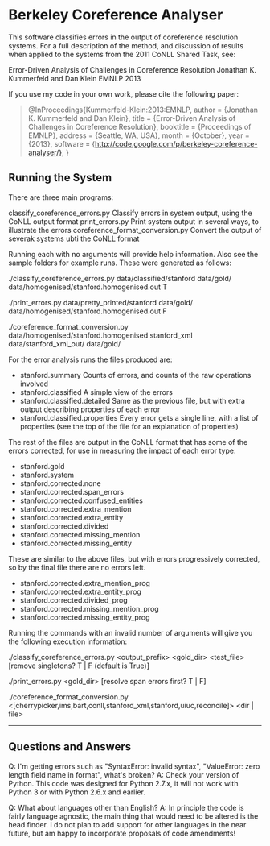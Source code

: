 # Berkeley Coreference Analyser


This software classifies errors in the output of coreference resolution
systems.  For a full description of the method, and discussion of results when
applied to the systems from the 2011 CoNLL Shared Task, see:

   Error-Driven Analysis of Challenges in Coreference Resolution
   Jonathan K. Kummerfeld and Dan Klein
   EMNLP 2013

If you use my code in your own work, please cite the following paper:

> @InProceedings{Kummerfeld-Klein:2013:EMNLP,
>   author    = {Jonathan K. Kummerfeld and Dan Klein},
>   title     = {Error-Driven Analysis of Challenges in Coreference Resolution},
>   booktitle = {Proceedings of EMNLP},
>   address   = {Seattle, WA, USA},
>   month     = {October},
>   year      = {2013},
>   software  = {http://code.google.com/p/berkeley-coreference-analyser/},
> }

##  Running the System

There are three main programs:

   classify_coreference_errors.py
     Classify errors in system output, using the CoNLL output format
   print_errors.py
     Print system output in several ways, to illustrate the errors
   coreference_format_conversion.py
     Convert the output of severak systems ubti the CoNLL format

Running each with no arguments will provide help information.  Also see the
sample folders for example runs.  These were generated as follows:

./classify_coreference_errors.py data/classified/stanford data/gold/ data/homogenised/stanford.homogenised.out T

./print_errors.py data/pretty_printed/stanford data/gold/ data/homogenised/stanford.homogenised.out F

./coreference_format_conversion.py data/homogenised/stanford.homogenised stanford_xml data/stanford_xml_out/ data/gold/


For the error analysis runs the files produced are:
- stanford.summary
   Counts of errors, and counts of the raw operations involved
- stanford.classified
   A simple view of the errors
- stanford.classified.detailed
   Same as the previous file, but with extra output describing properties of
   each error
- stanford.classified.properties
	 Every error gets a single line, with a list of properties (see the top of
	 the file for an explanation of properties)

 The rest of the files are output in the CoNLL format that has some of the
 errors corrected, for use in measuring the impact of each error type:
 - stanford.gold
 - stanford.system
 - stanford.corrected.none
 - stanford.corrected.span_errors
 - stanford.corrected.confused_entities
 - stanford.corrected.extra_mention
 - stanford.corrected.extra_entity
 - stanford.corrected.divided
 - stanford.corrected.missing_mention
 - stanford.corrected.missing_entity

 These are similar to the above files, but with errors progressively corrected,
 so by the final file there are no errors left.
 - stanford.corrected.extra_mention_prog
 - stanford.corrected.extra_entity_prog
 - stanford.corrected.divided_prog
 - stanford.corrected.missing_mention_prog
 - stanford.corrected.missing_entity_prog


Running the commands with an invalid number of arguments will give you the
following execution information:

  ./classify_coreference_errors.py <output_prefix> <gold_dir> <test_file> [remove singletons? T | F (default is True)]

  ./print_errors.py <prefix> <gold_dir> <test> [resolve span errors first? T | F]

  ./coreference_format_conversion.py <prefix> <[cherrypicker,ims,bart,conll,stanford_xml,stanford,uiuc,reconcile]> <dir | file> <gold dir>



------------------------------------------------------------------------------
  Questions and Answers
------------------------------------------------------------------------------

Q: I'm getting errors such as "SyntaxError: invalid syntax", "ValueError: zero
length field name in format", what's broken?
A: Check your version of Python.  This code was designed for Python 2.7.x, it
will not work with Python 3 or with Python 2.6.x and earlier.

Q: What about languages other than English?
A: In principle the code is fairly language agnostic, the main thing that would
need to be altered is the head finder.  I do not plan to add support for other
languages in the near future, but am happy to incorporate proposals of code
amendments!

